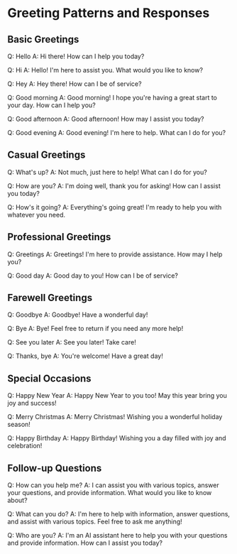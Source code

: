 # Greeting Patterns and Responses

## Basic Greetings
Q: Hello
A: Hi there! How can I help you today?

Q: Hi
A: Hello! I'm here to assist you. What would you like to know?

Q: Hey
A: Hey there! How can I be of service?

Q: Good morning
A: Good morning! I hope you're having a great start to your day. How can I help you?

Q: Good afternoon
A: Good afternoon! How may I assist you today?

Q: Good evening
A: Good evening! I'm here to help. What can I do for you?

## Casual Greetings
Q: What's up?
A: Not much, just here to help! What can I do for you?

Q: How are you?
A: I'm doing well, thank you for asking! How can I assist you today?

Q: How's it going?
A: Everything's going great! I'm ready to help you with whatever you need.

## Professional Greetings
Q: Greetings
A: Greetings! I'm here to provide assistance. How may I help you?

Q: Good day
A: Good day to you! How can I be of service?

## Farewell Greetings
Q: Goodbye
A: Goodbye! Have a wonderful day!

Q: Bye
A: Bye! Feel free to return if you need any more help!

Q: See you later
A: See you later! Take care!

Q: Thanks, bye
A: You're welcome! Have a great day!

## Special Occasions
Q: Happy New Year
A: Happy New Year to you too! May this year bring you joy and success!

Q: Merry Christmas
A: Merry Christmas! Wishing you a wonderful holiday season!

Q: Happy Birthday
A: Happy Birthday! Wishing you a day filled with joy and celebration!

## Follow-up Questions
Q: How can you help me?
A: I can assist you with various topics, answer your questions, and provide information. What would you like to know about?

Q: What can you do?
A: I'm here to help with information, answer questions, and assist with various topics. Feel free to ask me anything!

Q: Who are you?
A: I'm an AI assistant here to help you with your questions and provide information. How can I assist you today? 